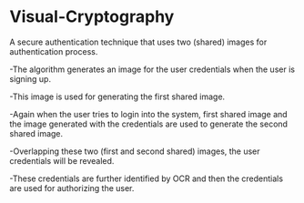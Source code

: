 # Visual-Cryptography

A secure authentication technique that uses two (shared) images for authentication process.

  -The algorithm generates an image for the user credentials when the user is signing up.
  
  -This image is used for generating the first shared image.
  
  -Again when the user tries to login into the system, first shared image and the image generated with the credentials are used to generate the second shared image.
  
   -Overlapping these two (first and second shared) images, the user credentials will be revealed.
   
   -These credentials are further identified by OCR and then the credentials are used for authorizing the user.
